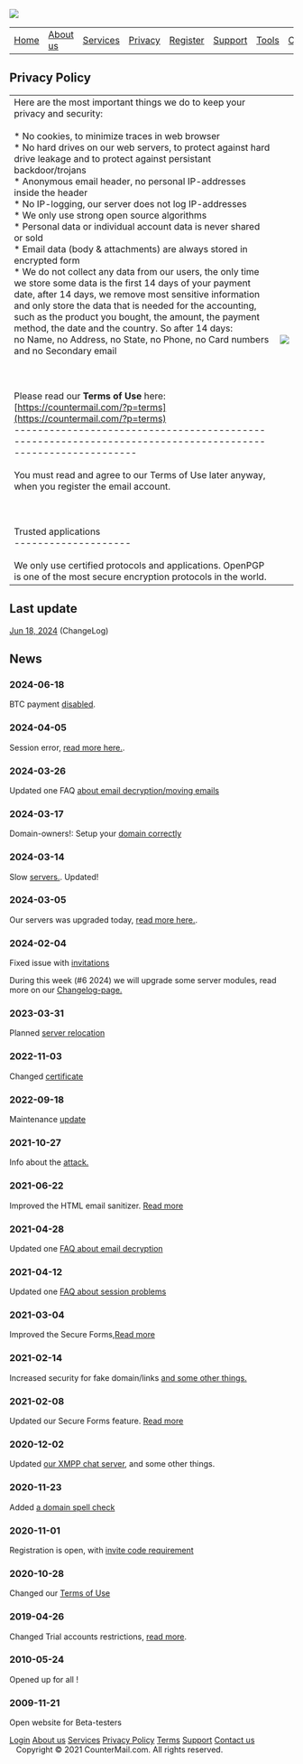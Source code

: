 ![](images/cm_www_green.gif)

|     |     |     |     |     |     |     |     |     |     |
| --- | --- | --- | --- | --- | --- | --- | --- | --- | --- |
| [Home](https://countermail.com/?p=start) | [About us](https://countermail.com/?p=about) | [Services](https://countermail.com/?p=services) | [Privacy](https://countermail.com/?p=privacy) | [Register](https://webmail.countermail.com/register/index.php) | [Support](https://support.countermail.com/) | [Tools](https://countermail.com/?p=javatest&d=tools) | [Contact](https://countermail.com/?p=contact) | [Login](https://webmail.countermail.com/) |     |

Privacy Policy
--------------

|     |     |
| --- | --- |
| Here are the most important things we do to keep your privacy and security:<br><br>* No cookies, to minimize traces in web browser<br>* No hard drives on our web servers, to protect against hard drive leakage and to protect against persistant backdoor/trojans<br>* Anonymous email header, no personal IP-addresses inside the header<br>* No IP-logging, our server does not log IP-addresses<br>* We only use strong open source algorithms<br>* Personal data or individual account data is never shared or sold<br>* Email data (body & attachments) are always stored in encrypted form<br>* We do not collect any data from our users, the only time we store some data is the first 14 days of your payment date, after 14 days, we remove most sensitive information and only store the data that is needed for the accounting, such as the product you bought, the amount, the payment method, the date and the country. So after 14 days:  <br>    no Name, no Address, no State, no Phone, no Card numbers and no Secondary email<br><br>  <br><br>Please read our **Terms of Use** here: [https://countermail.com/?p=terms](https://countermail.com/?p=terms)<br>-----------------------------------------------------------------------------------------------------------<br><br>You must read and agree to our Terms of Use later anyway, when you register the email account.<br><br>  <br><br>Trusted applications<br>--------------------<br><br>We only use certified protocols and applications. OpenPGP is one of the most secure encryption protocols in the world. | ![](images/kryptos_small.jpg) |

Last update
-----------

[Jun 18, 2024](https://countermail.com/?p=changelog&t=1718712142) (ChangeLog)

News
----

### 2024-06-18

BTC payment [disabled](https://countermail.com/?p=changelog&t=20240618).

### 2024-04-05

Session error, [read more here.](https://countermail.com/?p=changelog&t=20240205).

### 2024-03-26

Updated one FAQ [about email decryption/moving emails](https://countermail.com/?p=changelog&t=1)

### 2024-03-17

Domain-owners!: Setup your [domain correctly](https://countermail.com/?p=changelog&t=20240205)

### 2024-03-14

Slow [servers.](https://countermail.com/?p=changelog&t=20240205). Updated!

### 2024-03-05

Our servers was upgraded today, [read more here.](https://countermail.com/?p=changelog&t=20240205).

### 2024-02-04

Fixed issue with [invitations](https://countermail.com/?p=changelog&t=20240204)

During this week (#6 2024) we will upgrade some server modules, read more on our [Changelog-page.](https://countermail.com/?p=changelog&t=202402041)

### 2023-03-31

Planned [server relocation](https://countermail.com/?p=changelog&t=1)

### 2022-11-03

Changed [certificate](https://countermail.com/?p=changelog&t=1)

### 2022-09-18

Maintenance [update](https://countermail.com/?p=changelog&t=1)

### 2021-10-27

Info about the [attack.](https://countermail.com/?p=changelog&t=1)

### 2021-06-22

Improved the HTML email sanitizer. [Read more](https://countermail.com/?p=changelog&t=1)

### 2021-04-28

Updated one [FAQ about email decryption](https://countermail.com/?p=changelog&t=1)

### 2021-04-12

Updated one [FAQ about session problems](https://countermail.com/?p=changelog&t=1)

### 2021-03-04

Improved the Secure Forms,[Read more](https://countermail.com/?p=changelog&t=1)

### 2021-02-14

Increased security for fake domain/links [and some other things.](https://countermail.com/?p=changelog&t=1)

### 2021-02-08

Updated our Secure Forms feature. [Read more](https://countermail.com/?p=changelog&t=1)

### 2020-12-02

Updated [our XMPP chat server](https://countermail.com/?p=changelog&t=1), and some other things.

### 2020-11-23

Added [a domain spell check](https://countermail.com/?p=changelog&t=1)

### 2020-11-01

Registration is open, with [invite code requirement](https://countermail.com/?p=changelog&t=1)

### 2020-10-28

Changed our [Terms of Use](https://countermail.com/?p=changelog&t=1)

### 2019-04-26

Changed Trial accounts restrictions, [read more](https://countermail.com/?p=changelog&t=1).

### 2010-05-24

Opened up for all !

### 2009-11-21

Open website for Beta-testers

  
  

[Login](https://webmail.countermail.com/) [About us](https://countermail.com/?p=about) [Services](https://countermail.com/?p=services) [Privacy Policy](https://countermail.com/?p=privacy) [Terms](https://countermail.com/?p=terms) [Support](https://support.countermail.com/) [Contact us](https://countermail.com/?p=contact)    Copyright © 2021 CounterMail.com. All rights reserved.